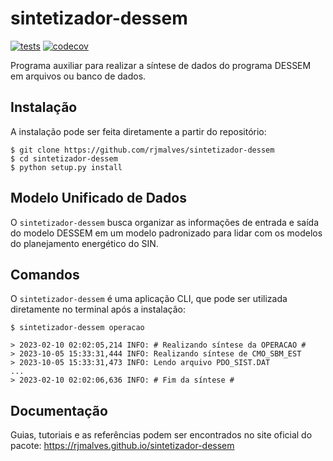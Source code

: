 # sintetizador-dessem

[![tests](https://github.com/rjmalves/sintetizador-dessem/actions/workflows/main.yml/badge.svg)](https://github.com/rjmalves/sintetizador-dessem/actions/workflows/main.yml)
[![codecov](https://codecov.io/gh/rjmalves/sintetizador-dessem/graph/badge.svg?token=nijXUciVn8)](https://codecov.io/gh/rjmalves/sintetizador-dessem)

Programa auxiliar para realizar a síntese de dados do programa DESSEM em arquivos ou banco de dados.


## Instalação

A instalação pode ser feita diretamente a partir do repositório:
```
$ git clone https://github.com/rjmalves/sintetizador-dessem
$ cd sintetizador-dessem
$ python setup.py install
```

## Modelo Unificado de Dados

O `sintetizador-dessem` busca organizar as informações de entrada e saída do modelo DESSEM em um modelo padronizado para lidar com os modelos do planejamento energético do SIN.

## Comandos

O `sintetizador-dessem` é uma aplicação CLI, que pode ser utilizada diretamente no terminal após a instalação:

```
$ sintetizador-dessem operacao

> 2023-02-10 02:02:05,214 INFO: # Realizando síntese da OPERACAO #
> 2023-10-05 15:33:31,444 INFO: Realizando síntese de CMO_SBM_EST
> 2023-10-05 15:33:31,473 INFO: Lendo arquivo PDO_SIST.DAT
...
> 2023-02-10 02:02:06,636 INFO: # Fim da síntese #
```

## Documentação

Guias, tutoriais e as referências podem ser encontrados no site oficial do pacote: https://rjmalves.github.io/sintetizador-dessem
